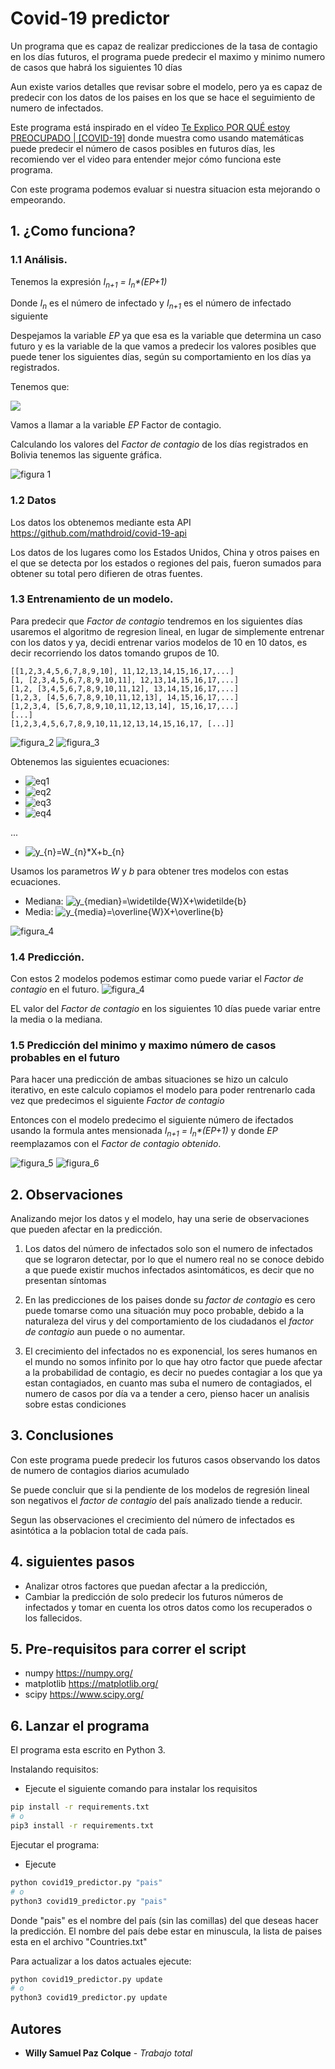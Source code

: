 # Covid-19 predictor

Un programa que es capaz de realizar predicciones de la tasa de contagio en los días futuros, el programa puede predecir el maximo y minimo numero de casos que habrá los siguientes 10 días 

Aun existe varios detalles que revisar sobre el modelo, pero ya es capaz de predecir con los datos de los paises en los que se hace el seguimiento de numero de infectados.

Este programa está inspirado en el vídeo [Te Explico POR QUÉ estoy PREOCUPADO | [COVID-19]](https://youtu.be/-PUT0hZiZEw) donde muestra como usando matemáticas puede predecir el número de casos posibles en futuros días, les recomiendo ver el video para entender mejor cómo funciona este programa.

Con este programa podemos evaluar si nuestra situacion esta mejorando o empeorando.

## 1. ¿Como funciona?

### 1.1 Análisis.

Tenemos la expresión *I<sub>n+1</sub> = I<sub>n</sub>\*(EP+1)* 

Donde *I<sub>n</sub>* es el número de infectado
y *I<sub>n+1</sub>* es el número de infectado siguiente

Despejamos la variable *EP* ya que esa es la variable que determina un caso futuro y es la variable de la que vamos a predecir los valores posibles que puede tener los siguientes días, según su comportamiento en los días ya registrados.

Tenemos que:

<img src="https://latex.codecogs.com/svg.latex?\Large&space;EP=\frac{I_{n+1}}{I_{n}}-1"/>

Vamos a llamar a la variable *EP* Factor de contagio.

Calculando los valores del *Factor de contagio* de los días registrados en Bolivia tenemos las siguente gráfica.

![figura 1](./.github/Figure_1.png)

### 1.2 Datos

Los datos los obtenemos mediante esta API https://github.com/mathdroid/covid-19-api

Los datos de los lugares como los Estados Unidos, China y otros paises en el que se detecta por los estados o regiones del pais, fueron sumados para obtener su total pero difieren de otras fuentes.

### 1.3 Entrenamiento de un modelo.
Para predecir que *Factor de contagio* tendremos en los siguientes días usaremos el algoritmo de regresion lineal, en lugar de simplemente entrenar con los datos y ya, decidi entrenar varios modelos de 10 en 10 datos, es decir recorriendo los datos tomando grupos de 10.

```
[[1,2,3,4,5,6,7,8,9,10], 11,12,13,14,15,16,17,...]
[1, [2,3,4,5,6,7,8,9,10,11], 12,13,14,15,16,17,...]
[1,2, [3,4,5,6,7,8,9,10,11,12], 13,14,15,16,17,...]
[1,2,3, [4,5,6,7,8,9,10,11,12,13], 14,15,16,17,...]
[1,2,3,4, [5,6,7,8,9,10,11,12,13,14], 15,16,17,...]
[...]
[1,2,3,4,5,6,7,8,9,10,11,12,13,14,15,16,17, [...]]
```
![figura_2](./.github/Figure_2.gif)
![figura_3](./.github/Figure_2.png)

Obtenemos las siguientes ecuaciones:
- <img src="https://latex.codecogs.com/gif.latex?y_{1}=W_{1}*X&space;&plus;&space;b_{1}" title="eq1" />
- <img src="https://latex.codecogs.com/gif.latex?y_{2}=W_{2}*X&space;&plus;&space;b_{2}" title="eq2" />
- <img src="https://latex.codecogs.com/gif.latex?y_{3}=W_{3}*X&space;&plus;&space;b_{3}" title="eq3" />
- <img src="https://latex.codecogs.com/gif.latex?y_{4}=W_{4}*X&space;&plus;&space;b_{4}" title="eq4" />
...
- <img src="https://latex.codecogs.com/gif.latex?y_{n}=W_{n}*X&plus;b_{n}" title="y_{n}=W_{n}*X+b_{n}" />

Usamos los parametros *W* y *b* para obtener tres modelos con estas ecuaciones.

- Mediana: <img src="https://latex.codecogs.com/gif.latex?y_{median}=\widetilde{W}X&plus;\widetilde{b}" title="y_{median}=\widetilde{W}X+\widetilde{b}" />
- Media: <img src="https://latex.codecogs.com/gif.latex?y_{media}=\overline{W}X&plus;\overline{b}" title="y_{media}=\overline{W}X+\overline{b}" />


![figura_4](./.github/Figure_3.png)

### 1.4 Predicción.

Con estos 2 modelos podemos estimar como puede variar el *Factor de contagio* en el futuro.
![figura_4](./.github/Figure_4.png)

EL valor del *Factor de contagio* en los siguientes 10 días puede variar entre la media o la mediana.

### 1.5 Predicción del minimo y maximo número de casos probables en el futuro

Para hacer una predicción de ambas situaciones se hizo un calculo iterativo, en este calculo copiamos el modelo para poder rentrenarlo cada vez que predecimos el siguiente *Factor de contagio*

Entonces con el modelo predecimo el siguiente número de ifectados usando la formula antes mensionada *I<sub>n+1</sub> = I<sub>n</sub>\*(EP+1)* y donde *EP* reemplazamos con el *Factor de contagio obtenido*.

![figura_5](./.github/Figure_5.png)
![figura_6](./.github/Figure_6.png)

## 2. Observaciones

Analizando mejor los datos y el modelo, hay una serie de observaciones que pueden afectar en la predicción.

1. Los datos del número de infectados solo son el numero de infectados que se lograron detectar, por lo que el numero real no se conoce debido a que puede existir muchos infectados asintomáticos, es decir que no presentan síntomas

2. En las predicciones de los paises donde su *factor de contagio* es cero puede tomarse como una situación muy poco probable, debido a la naturaleza del virus y del comportamiento de los ciudadanos el *factor de contagio* aun puede o no aumentar.

3. El crecimiento del infectados no es exponencial, los seres humanos en el mundo no somos infinito por lo que hay otro factor que puede afectar a la probabilidad de contagio, es decir no puedes contagiar a los que ya estan contagiados, en cuanto mas suba el numero de contagiados, el numero de casos por día va a tender a cero, pienso hacer un analisis sobre estas condiciones

## 3. Conclusiones

Con este programa puede predecir los futuros casos observando los datos de numero de contagios diarios acumulado

Se puede concluir que si la pendiente de los modelos de regresión lineal son negativos el *factor de contagio* del país analizado tiende a reducir.

Segun las observaciones el crecimiento del número de infectados es asintótica a la poblacion total de cada país.

## 4. siguientes pasos

- Analizar otros factores que puedan afectar a la predicción,
- Cambiar la predicción de solo predecir los futuros números de infectados y tomar en cuenta los otros datos como los recuperados o los fallecidos.

## 5. Pre-requisitos para correr el script
- numpy          https://numpy.org/
- matplotlib     https://matplotlib.org/
- scipy          https://www.scipy.org/

## 6. Lanzar el programa

El programa esta escrito en Python 3.

Instalando requisitos:
- Ejecute el siguiente comando para instalar los requisitos
```bash
pip install -r requirements.txt
# o 
pip3 install -r requirements.txt
```
Ejecutar el programa:
- Ejecute
```bash
python covid19_predictor.py "pais"
# o
python3 covid19_predictor.py "pais"

```
Donde "pais" es el nombre del país (sin las comillas) del que deseas hacer la predicción.
El nombre del país debe estar en minuscula, la lista de paises esta en el archivo "Countries.txt"

Para actualizar a los datos actuales ejecute:

```bash
python covid19_predictor.py update
# o
python3 covid19_predictor.py update

```


## Autores

* **Willy Samuel Paz Colque** - *Trabajo total*